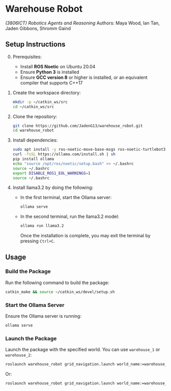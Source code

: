 # Warehouse Robot

*(3806ICT) Robotics Agents and Reasoning*
Authors: Maya Wood, Ian Tan, Jaden Gibbons, Shromm Gaind

## Setup Instructions

0. Prerequisites:
   - Install **ROS Noetic** on Ubuntu 20.04
   - Ensure **Python 3** is installed
   - Ensure **GCC version 8** or higher is installed, or an equivalent compiler that supports C++17

1. Create the workspace directory:
   ```bash
   mkdir -p ~/catkin_ws/src
   cd ~/catkin_ws/src
   ```

2. Clone the repository:
   ```bash
   git clone https://github.com/JadenG13/warehouse_robot.git
   cd warehouse_robot
   ```

3. Install dependencies:
   ```bash
   sudo apt install -y ros-noetic-move-base-msgs ros-noetic-turtlebot3* ros-noetic-gazebo-ros* mono-complete libmono-system-windows-forms4.0-cil python3-pip
   curl -fsSL https://ollama.com/install.sh | sh
   pip install ollama
   echo "source /opt/ros/noetic/setup.bash" >> ~/.bashrc
   source ~/.bashrc
   export DISABLE_ROS1_EOL_WARNINGS=1
   source ~/.bashrc
   ```

4. Install llama3.2 by doing the following:
   - In the first terminal, start the Ollama server:
     ```bash
     ollama serve
     ```
   - In the second terminal, run the llama3.2 model:
     ```bash
     ollama run llama3.2
     ```
     Once the installation is complete, you may exit the terminal by pressing `Ctrl+C`.

## Usage

### Build the Package

Run the following command to build the package:
```bash
catkin_make && source ~/catkin_ws/devel/setup.sh
```

### Start the Ollama Server

Ensure the Ollama server is running:
```bash
ollama serve
```

### Launch the Package

Launch the package with the specified world. You can use `warehouse_1` or `warehouse_2`:
```bash
roslaunch warehouse_robot grid_navigation.launch world_name:=warehouse_1
```
Or:
```bash
roslaunch warehouse_robot grid_navigation.launch world_name:=warehouse_2
```
